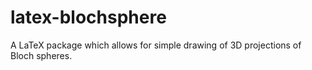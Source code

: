 latex-blochsphere
=================

A LaTeX package which allows for simple drawing of 3D projections of Bloch spheres.
